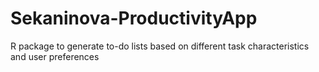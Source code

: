 # Sekaninova-ProductivityApp
R package to generate to-do lists based on different task characteristics and user preferences
